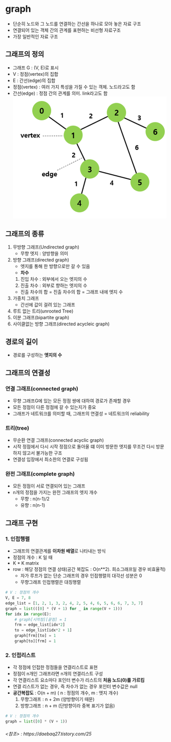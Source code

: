 # graph
- 단순히 노드와 그 노드를 연결하는 간선을 하나로 모아 놓은 자료 구조
- 연결되어 있는 객체 간의 관계를 표현하는 비선형 자료구조
- 가장 일반적인 자료 구조

## 그래프의 정의
- 그래프 G : (V, E)로 표시 
- V : 정점(vertex)의 집합
- E : 간선(edge)의 집합
- 정점(vertex) : 여러 가지 특성을 가질 수 있는 객체. 노드라고도 함
- 간선(edge) : 정점 간의 관계를 의미. link라고도 함
![Alt text](../../img/graph.png)
  
## 그래프의 종류
1. 무방향 그래프(Undirected graph)
   - 무향 엣지 : 양방향을 의미
2. 방향 그래프(directed graph)
   - 엣지를 통해 한 방향으로만 갈 수 있음
   - **차수**
    1. 진입 차수 : 외부에서 오는 엣지의 수
    2. 진출 차수 : 외부로 향하는 엣지의 수
    - 진출 차수의 합 = 진출 차수의 합 = 그래프 내에 엣지 수
3. 가중치 그래프
   - 간선에 값이 걸려 있는 그래프
4. 루트 없는 트리(unrooted Tree)
5. 이분 그래프(bipartite graph)
6. 사이클없는 방향 그래프(directed acycleic graph)

## 경로의 길이
- 경로를 구성하는 **엣지의 수**

## 그래프의 연결성
### 연결 그래프(connected graph)
- 무향 그래프G에 있는 모든 정점 쌍에 대하여 경로가 존재할 경우
- 모든 정점이 다른 정점에 갈 수 있는지가 중요
- 그래프가 네트워크를 의미할 때, 그래프의 연결성 = 네트워크의 reliability

### 트리(tree)
- 무순환 연결 그래프(connected acyclic graph)
- 시작 정점에서 다시 시작 정점으로 돌아올 떄 이미 방문한 엣지를 무조건 다시 방문하지 않고서 불가능한 구조
- 연결성 입장에서 최소한의 연결로 구성됨

### 완전 그래프(complete graph)
- 모든 정점이 서로 연결되어 있는 그래프
- n개의 정점을 가지는 완전 그래프의 엣지 개수
    - 무향 : n(n-1)/2
    - 유향 : n(n-1)
    
## 그래프 구현
### 1. 인접행렬
- 그래프의 연결관계를 **이차원 배열**로 나타내는 방식 
- 정점의 개수 : K 일 때
- K * K matrix
- row : 해당 정점의 연결 상태(공간 복잡도 : O(n**2). 희소그래프일 경우 비효율적)
    - 자가 루프가 없는 단순 그래프의 경우 인접행렬의 대각선 성분은 0
    - 무향그래프 인접행렬은 대칭행렬
```python
# V : 정점의 개수
V, E = 7, 8
edge_list = [1, 2, 1, 3, 2, 4, 2, 5, 4, 6, 5, 6, 6, 7, 3, 7]
graph = list(([0] * (V + 1) for _ in range(V + 1)))
for idx in range(E):
    # graph[시작점][끝점] = 1
    frm = edge_list[idx*2]
    to = edge_list[idx*2 + 1]
    graph[frm][to] = 1
    graph[to][frm] = 1

```

### 2. 인접리스트
- 각 정점에 인접한 정점들을 연결리스트로 표현
- 정점이 n개인 그래프라면 n개의 연결리스트 구성
- 각 연결리스트 요소마다 포인터 변수가 리스트의 **처음 노드(0)를 가르킴**
- 연결 리스트가 없는 경우, 즉 차수가 없는 경우 포인터 변수값은 null
- **공간복잡도** : O(n + m) ( n : 정점의 개수, m : 엣지 개수)
    1. 무향그래프 : n + 2m (양방향이기 때문)
    2. 방향그래프 : n + m (단방향이라 중복 표기가 없음)
    
```python
# V : 정점의 개수
graph = list([0] * (V + 1))

```

<h6><참조> : https://daebaq27.tistory.com/25 </h6>